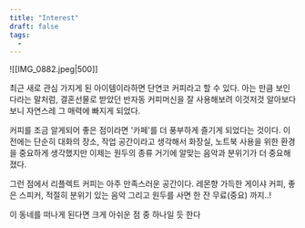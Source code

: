 ```yaml
---
title: "Interest"
draft: false
tags:
  - 
---
```

![[IMG_0882.jpeg|500]]




 최근 새로 관심 가지게 된 아이템이라하면 단연코 커피라고 할 수 있다. 아는 만큼 보인다라는 말처럼, 결혼선물로 받았던 반자동 커피머신을 잘 사용해보려 이것저것 알아보다보니 자연스레 그 매력에 빠지게 되었다.

커피를 조금 알게되어 좋은 점이라면 '카페'를 더 풍부하게 즐기게 되었다는 것이다. 이전에는 단순히 대화의 장소, 작업 공간이라고 생각해서 화장실, 노트북 사용을 위한 환경을 중요하게 생각했지만 이제는 원두의 종류 거기에 알맞는 음악과 분위기가 더 중요해졌다. 

그런 점에서 리플렉트 커피는 아주 만족스러운 공간이다. 레몬향 가득한 게이샤 커피, 좋은 스피커, 적절히 분위기 있는 음악 그리고 원두를 사면 한 잔 무료(중요) 까지..!

이 동네를 떠나게 된다면 크게 아쉬운 점 중 하나일 듯 한다